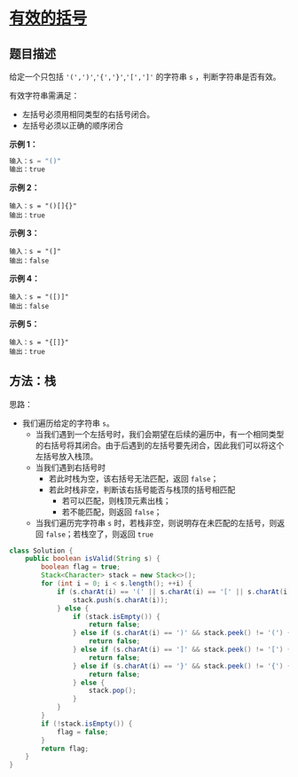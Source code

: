 # [有效的括号](https://leetcode-cn.com/problems/valid-parentheses/)

## 题目描述

给定一个只包括 `'(',')'`,`'{','}'`,`'[',']'` 的字符串 `s` ，判断字符串是否有效。

有效字符串需满足：

- 左括号必须用相同类型的右括号闭合。
- 左括号必须以正确的顺序闭合

**示例 1：**

```java
输入：s = "()"
输出：true
```

**示例 2：**

```
输入：s = "()[]{}"
输出：true
```

**示例 3：**

```
输入：s = "(]"
输出：false
```

**示例 4：**

```
输入：s = "([)]"
输出：false
```

**示例 5：**

```
输入：s = "{[]}"
输出：true
```

## 方法：栈

思路：

- 我们遍历给定的字符串 `s`。
  - 当我们遇到一个左括号时，我们会期望在后续的遍历中，有一个相同类型的右括号将其闭合。由于后遇到的左括号要先闭合，因此我们可以将这个左括号放入栈顶。
  - 当我们遇到右括号时
    - 若此时栈为空，该右括号无法匹配，返回 `false`；
    - 若此时栈非空，判断该右括号能否与栈顶的括号相匹配
      - 若可以匹配，则栈顶元素出栈；
      - 若不能匹配，则返回 `false`；
  - 当我们遍历完字符串 `s` 时，若栈非空，则说明存在未匹配的左括号，则返回 `false`；若栈空了，则返回 `true`

```java
class Solution {
    public boolean isValid(String s) {
        boolean flag = true;
        Stack<Character> stack = new Stack<>();
        for (int i = 0; i < s.length(); ++i) {
            if (s.charAt(i) == '(' || s.charAt(i) == '[' || s.charAt(i) == '{') {
                stack.push(s.charAt(i));
            } else {
                if (stack.isEmpty()) {
                    return false;
                } else if (s.charAt(i) == ')' && stack.peek() != '(') {
                    return false;
                } else if (s.charAt(i) == ']' && stack.peek() != '[') {
                    return false;
                } else if (s.charAt(i) == '}' && stack.peek() != '{') {
                    return false;
                } else {
                    stack.pop();
                }
            }
        }
        if (!stack.isEmpty()) {
            flag = false;
        }
        return flag;
    }
}
```

